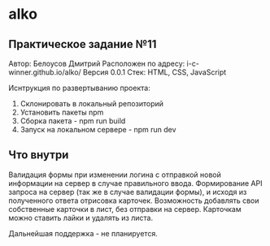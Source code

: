 # alko
## Практическое задание №11


Автор: Белоусов Дмитрий
Расположен по адресу: i-c-winner.github.io/alko/
Версия 0.0.1
Стек: HTML, CSS, JavaScript

Иснтрукция по развертыванию проекта:

1. Склонировать в локальный репозиторий
2. Установить пакеты npm
3. Сборка пакета - npm run build
4. Запуск на локальном сервере - npm run dev

## Что внутри
Валидация формы при изменении логина с отправкой новой 
информации на сервер в случае правильного ввода. 
Формирование API запроса на сервер (так же в случае 
валидации формы), и исходя
из полученного ответа отрисовка карточек. Возможность
добавлять свои собственные карточки в лист, без отправки 
на сервер. Карточкам можно ставить лайки и удалять из листа.

Дальнейшая поддержка - не планируется.

